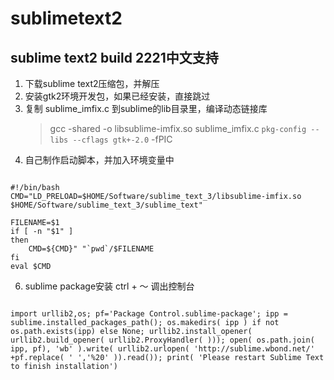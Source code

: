 # sublimetext2
## sublime text2 build 2221中文支持

1. 下载sublime text2压缩包，并解压
2. 安装gtk2环境开发包，如果已经安装，直接跳过
3. 复制 sublime_imfix.c 到sublime的lib目录里，编译动态链接库
	> gcc -shared -o libsublime-imfix.so sublime_imfix.c `pkg-config --libs --cflags gtk+-2.0` -fPIC
4. 自己制作启动脚本，并加入环境变量中
<pre><code>
#!/bin/bash
CMD="LD_PRELOAD=$HOME/Software/sublime_text_3/libsublime-imfix.so $HOME/Software/sublime_text_3/sublime_text"

FILENAME=$1
if [ -n "$1" ]
then
	CMD=${CMD}" "`pwd`/$FILENAME
fi
eval $CMD
</code></pre>


6. sublime package安装
	ctrl + ～ 调出控制台
<pre><code>
import urllib2,os; pf='Package Control.sublime-package'; ipp = sublime.installed_packages_path(); os.makedirs( ipp ) if not os.path.exists(ipp) else None; urllib2.install_opener( urllib2.build_opener( urllib2.ProxyHandler( ))); open( os.path.join( ipp, pf), 'wb' ).write( urllib2.urlopen( 'http://sublime.wbond.net/' +pf.replace( ' ','%20' )).read()); print( 'Please restart Sublime Text to finish installation')
</code></pre>
	